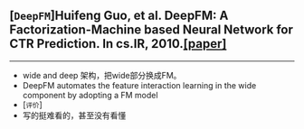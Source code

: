 ## [`DeepFM`]Huifeng Guo, et al. DeepFM: A Factorization-Machine based Neural Network for CTR Prediction. In cs.IR, 2010.[[paper]](https://arxiv.org/abs/1703.04247)
---
- wide and deep 架构，把wide部分换成FM。
- DeepFM automates the feature interaction learning in the wide component by adopting a FM model
- [`评价`]
- 写的挺难看的，甚至没有看懂